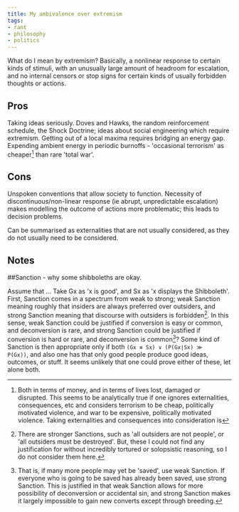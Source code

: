 ```yaml
---
title: My ambivalence over extremism
tags:
- rant
- philosophy
- politics
---
```


What do I mean by extremism? Basically, a nonlinear response to certain kinds of stimuli, with an unusually large amount of headroom for escalation, and no internal censors or stop signs for certain kinds of usually forbidden thoughts or actions.

Pros
----

Taking ideas seriously.
Doves and Hawks, the random reinforcement schedule, the Shock Doctrine; ideas about social engineering which require extremism.
Getting out of a local maxima requires bridging an energy gap.
Expending ambient energy in periodic burnoffs - 'occasional terrorism' as cheaper[^1] than rare 'total war'.


Cons
----

Unspoken conventions that allow society to function.
Necessity of discontinuous/non-linear response (ie abrupt, unpredictable escalation) makes modelling the outcome of actions more problematic; this leads to decision problems.

Can be summarised as externalities that are not usually considered, as they do not usually need to be considered.

Notes
-----

##Sanction - why some shibboleths are okay.

Assume that ... Take Gx as 'x is good', and Sx as 'x displays the Shibboleth'. First, Sanction comes in a spectrum from weak to strong; weak Sanction meaning roughly that insiders are always preferred over outsiders, and strong Sanction meaning that discourse with outsiders is forbidden[^2]. In this sense, weak Sanction could be justified if conversion is easy or common, and deconversion is rare, and strong Sanction could be justified if conversion is hard or rare, and deconversion is common[^3]? Some kind of Sanction is then appropriate only if both <code>(Gx ≡ Sx) ∨ (P(Gx∣Sx) ≫ P(Gx))</code>, and also one has that only good people produce good ideas, outcomes, or stuff. It seems unlikely that one could prove either of these, let alone both.


[^1]: Both in terms of money, and in terms of lives lost, damaged or disrupted. This seems to be analytically true if one ignores externalities, consequences, etc and considers terrorism to be cheap, politically motivated violence, and war to be expensive, politically motivated violence. Taking externalities and consequences into consideration is 

[^2]: There are stronger Sanctions, such as 'all outsiders are not people', or 'all outsiders must be destroyed'. But, these I could not find any justification for without incredibly tortured or solopsistic reasoning, so I do not consider them here.

[^3]: That is, if many more people may yet be 'saved', use weak Sanction. If everyone who is going to be saved has already been saved, use strong Sanction. This is justified in that weak Sanction allows for more possibility of deconversion or accidental sin, and strong Sanction makes it largely impossible to gain new converts except through breeding.
